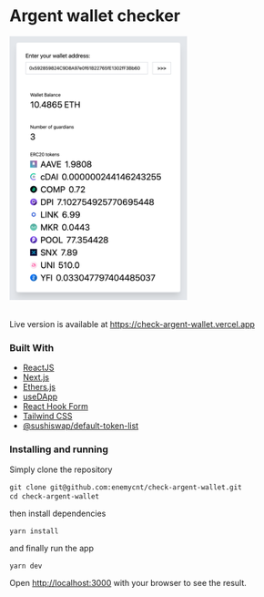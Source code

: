 # Argent wallet checker

<img src="./public/screen.png" width="312"  alt="widget">

<br />
<br />

Live version is available at https://check-argent-wallet.vercel.app

### Built With

* [ReactJS](https://reactjs.org/)
* [Next.js](https://nextjs.org/)
* [Ethers.js](https://github.com/ethers-io/ethers.js/)
* [useDApp](https://github.com/EthWorks/useDApp)
* [React Hook Form](https://react-hook-form.com/)
* [Tailwind CSS](https://tailwindcss.com)
* [@sushiswap/default-token-list](@sushiswap/default-token-list)

### Installing and running

Simply clone the repository

```
git clone git@github.com:enemycnt/check-argent-wallet.git
cd check-argent-wallet
```

then install dependencies

```
yarn install
```

and finally run the app

```
yarn dev
```

Open [http://localhost:3000](http://localhost:3000) with your browser to see the result.




